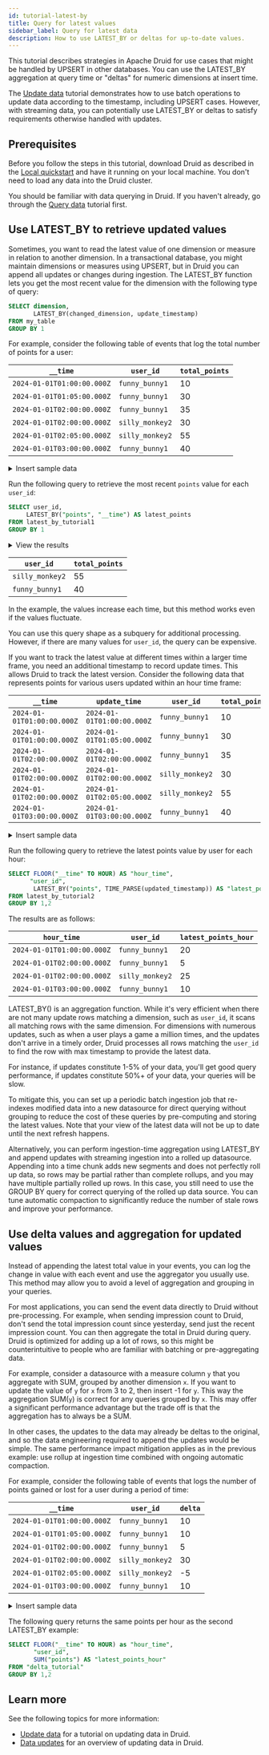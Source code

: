 ```yaml
---
id: tutorial-latest-by
title: Query for latest values
sidebar_label: Query for latest data
description: How to use LATEST_BY or deltas for up-to-date values.
---
```


<!--
  ~ Licensed to the Apache Software Foundation (ASF) under one
  ~ or more contributor license agreements.  See the NOTICE file
  ~ distributed with this work for additional information
  ~ regarding copyright ownership.  The ASF licenses this file
  ~ to you under the Apache License, Version 2.0 (the
  ~ "License"); you may not use this file except in compliance
  ~ with the License.  You may obtain a copy of the License at
  ~
  ~   http://www.apache.org/licenses/LICENSE-2.0
  ~
  ~ Unless required by applicable law or agreed to in writing,
  ~ software distributed under the License is distributed on an
  ~ "AS IS" BASIS, WITHOUT WARRANTIES OR CONDITIONS OF ANY
  ~ KIND, either express or implied.  See the License for the
  ~ specific language governing permissions and limitations
  ~ under the License.
  -->

This tutorial describes strategies in Apache Druid for use cases that might be handled by UPSERT in other databases. You can use the LATEST_BY aggregation at query time or "deltas" for numeric dimensions at insert time.

The [Update data](./tutorial-update-data.md) tutorial demonstrates how to use batch operations to update data according to the timestamp, including UPSERT cases. However, with streaming data, you can potentially use LATEST_BY or deltas to satisfy requirements otherwise handled with updates.

## Prerequisites

Before you follow the steps in this tutorial, download Druid as described in the [Local quickstart](index.md) and have it running on your local machine. You don't need to load any data into the Druid cluster.

You should be familiar with data querying in Druid. If you haven't already, go through the [Query data](../tutorials/tutorial-query.md) tutorial first.

## Use LATEST_BY to retrieve updated values

Sometimes, you want to read the latest value of one dimension or measure in relation to another dimension. In a transactional database, you might maintain dimensions or measures using UPSERT, but in Druid you can append all updates or changes during ingestion. The LATEST_BY function lets you get the most recent value for the dimension with the following type of query:

```sql
SELECT dimension,
       LATEST_BY(changed_dimension, update_timestamp)
FROM my_table
GROUP BY 1
```

For example, consider the following table of events that log the total number of points for a user:

| `__time` |  `user_id`| `total_points`|
| --- | --- | --- |
| `2024-01-01T01:00:00.000Z`|`funny_bunny1`| 10 |
| `2024-01-01T01:05:00.000Z`|`funny_bunny1`| 30 |
| `2024-01-01T02:00:00.000Z`|`funny_bunny1`| 35 |
| `2024-01-01T02:00:00.000Z`|`silly_monkey2`| 30 |
| `2024-01-01T02:05:00.000Z`|`silly_monkey2`| 55 |
| `2024-01-01T03:00:00.000Z`|`funny_bunny1`| 40 |

<details>
<summary>Insert sample data</summary>

In the Druid web console, navigate to the **Query** view and run the following query to insert sample data:

```sql
REPLACE INTO "latest_by_tutorial1" OVERWRITE ALL
WITH "ext" AS (
  SELECT *
  FROM TABLE(
    EXTERN(
     '{"type":"inline","data":"{\"timestamp\":\"2024-01-01T01:00:00Z\",\"user_id\":\"funny_bunny1\", \"points\":10}\n{\"timestamp\":\"2024-01-01T01:05:00Z\",\"user_id\":\"funny_bunny1\", \"points\":30}\n{\"timestamp\": \"2024-01-01T02:00:00Z\",\"user_id\":\"funny_bunny1\", \"points\":35}\n{\"timestamp\":\"2024-01-01T02:00:00Z\",\"user_id\":\"silly_monkey2\", \"points\":30}\n{\"timestamp\":\"2024-01-01T02:05:00Z\",\"user_id\":\"silly_monkey2\", \"points\":55}\n{\"timestamp\":\"2024-01-01T03:00:00Z\",\"user_id\":\"funny_bunny1\", \"points\":40}"}',
     '{"type":"json"}'
    )
  ) EXTEND ("timestamp" VARCHAR, "user_id" VARCHAR, "points" BIGINT)
)
SELECT
  TIME_PARSE("timestamp") AS "__time",
  "user_id",
  "points"
FROM "ext"
PARTITIONED BY DAY
```
</details>

Run the following query to retrieve the most recent `points` value for each `user_id`:

```sql
SELECT user_id,
     LATEST_BY("points", "__time") AS latest_points
FROM latest_by_tutorial1
GROUP BY 1
```

<details>
<summary> View the results</summary>
|`user_id`|`total_points`|
| --- | --- |
|`silly_monkey2`| 55 |
|`funny_bunny1`| 40 |
</details>

|  `user_id`| `total_points`|
| --- | --- |
|`silly_monkey2`| 55 |
|`funny_bunny1`| 40 |

In the example, the values increase each time, but this method works even if the values fluctuate.

You can use this query shape as a subquery for additional processing. However, if there are many values for `user_id`, the query can be expensive.

If you want to track the latest value at different times within a larger time frame, you need an additional timestamp to record update times. This allows Druid to track the latest version. Consider the following data that represents points for various users updated within an hour time frame:

| `__time` | `update_time` | `user_id`| `total_points`|
| --- | --- | --- | --- |
| `2024-01-01T01:00:00.000Z`| `2024-01-01T01:00:00.000Z`|`funny_bunny1`| 10 |
|`2024-01-01T01:00:00.000Z`| `2024-01-01T01:05:00.000Z`|`funny_bunny1`| 30 |
|`2024-01-01T02:00:00.000Z`| `2024-01-01T02:00:00.000Z`|`funny_bunny1`| 35 |
|`2024-01-01T02:00:00.000Z`|`2024-01-01T02:00:00.000Z`|`silly_monkey2`| 30 |
|`2024-01-01T02:00:00.000Z`| `2024-01-01T02:05:00.000Z`|`silly_monkey2`| 55 |
|`2024-01-01T03:00:00.000Z`| `2024-01-01T03:00:00.000Z`|`funny_bunny1`| 40 |

<details>
<summary>Insert sample data</summary>

Open a new tab the **Query** view and run the following query to insert sample data:

```sql
REPLACE INTO "latest_by_tutorial2" OVERWRITE ALL
WITH "ext" AS (
  SELECT *
  FROM TABLE(
    EXTERN(
     '{"type":"inline","data":"{\"timestamp\":\"2024-01-01T01:00:00Z\",\"updated_timestamp\":\"2024-01-01T01:00:00Z\",\"user_id\":\"funny_bunny1\", \"points\":10}\n{\"timestamp\":\"2024-01-01T01:05:00Z\",\"updated_timestamp\":\"2024-01-01T01:05:00Z\",\"user_id\":\"funny_bunny1\", \"points\":30}\n{\"timestamp\": \"2024-01-01T02:00:00Z\",\"updated_timestamp\":\"2024-01-01T02:00:00Z\",\"user_id\":\"funny_bunny1\", \"points\":35}\n{\"timestamp\":\"2024-01-01T02:00:00Z\",\"updated_timestamp\":\"2024-01-01T02:00:00Z\",\"user_id\":\"silly_monkey2\", \"points\":30}\n{\"timestamp\":\"2024-01-01T02:00:00Z\",\"updated_timestamp\":\"2024-01-01T02:05:00Z\",\"user_id\":\"silly_monkey2\", \"points\":55}\n{\"timestamp\":\"2024-01-01T03:00:00Z\",\"updated_timestamp\":\"2024-01-01T03:00:00Z\",\"user_id\":\"funny_bunny1\", \"points\":40}"}',
     '{"type":"json"}'
    )
  ) EXTEND ("timestamp" VARCHAR, "updated_timestamp" VARCHAR, "user_id" VARCHAR, "points" BIGINT)
)
SELECT
  TIME_PARSE("timestamp") AS "__time",
  "updated_timestamp",
  "user_id",
  "points"
FROM "ext"
PARTITIONED BY DAY
```
</details>


Run the following query to retrieve the latest points value by user for each hour:

```sql
SELECT FLOOR("__time" TO HOUR) AS "hour_time",
      "user_id",
       LATEST_BY("points", TIME_PARSE(updated_timestamp)) AS "latest_points_hour"
FROM latest_by_tutorial2
GROUP BY 1,2
```

The results are as follows:

| `hour_time` | `user_id` | `latest_points_hour`|
|---|---|---|
|`2024-01-01T01:00:00.000Z`|`funny_bunny1`|20|
|`2024-01-01T02:00:00.000Z`|`funny_bunny1`|5|
|`2024-01-01T02:00:00.000Z`|`silly_monkey2`|25|
|`2024-01-01T03:00:00.000Z`|`funny_bunny1`|10|

LATEST_BY() is an aggregation function. While it's very efficient when there are not many update rows matching a dimension, such as `user_id`, it scans all matching rows with the same dimension. For dimensions with numerous updates, such as when a user plays a game a million times, and the updates don't arrive in a timely order, Druid processes all rows matching the `user_id` to find the row with max timestamp to provide the latest data. 

For instance, if updates constitute 1-5% of your data, you'll get good query performance, if updates constitute 50%+ of your data, your queries will be slow.

To mitigate this, you can set up a periodic batch ingestion job that re-indexes modified data into a new datasource for direct querying without grouping to reduce the cost of these queries by pre-computing and storing the latest values. Note that your view of the latest data will not be up to date until the next refresh happens.
 
Alternatively, you can perform ingestion-time aggregation using LATEST_BY and append updates with streaming ingestion into a rolled up datasource. Appending into a time chunk adds new segments and does not perfectly roll up data, so rows may be partial rather than complete rollups, and you may have multiple partially rolled up rows. In this case, you still need to use the GROUP BY query for correct querying of the rolled up data source. You can tune automatic compaction to significantly reduce the number of stale rows and improve your performance.

## Use delta values and aggregation for updated values

Instead of appending the latest total value in your events, you can log the change in value with each event and use the aggregator you usually use. This method may allow you to avoid a level of aggregation and grouping in your queries.

For most applications, you can send the event data directly to Druid without pre-processing. For example, when sending impression count to Druid, don't send the total impression count since yesterday, send just the recent impression count. You can then aggregate the total in Druid during query. Druid is optimized for adding up a lot of rows, so this might be counterintuitive to people who are familiar with batching or pre-aggregating data.

For example, consider a datasource with a measure column `y` that you aggregate with SUM, grouped by another dimension `x`. If you want to update the value of `y` for `x` from 3 to 2, then insert -1 for `y`. This way the aggregation SUM(`y`) is correct for any queries grouped by `x`. This may offer a significant performance advantage but the trade off is that the aggregation has to always be a SUM.

In other cases, the updates to the data may already be deltas to the original, and so the data engineering required to append the updates would be simple. The same performance impact mitigation applies as in the previous example: use rollup at ingestion time combined with ongoing automatic compaction.

For example, consider the following table of events that logs the number of points gained or lost for a user during a period of time:

| `__time` |  `user_id`| `delta`|
| --- | --- | --- |
| `2024-01-01T01:00:00.000Z`|`funny_bunny1`| 10 |
| `2024-01-01T01:05:00.000Z`|`funny_bunny1`| 10 |
| `2024-01-01T02:00:00.000Z`|`funny_bunny1`| 5 |
| `2024-01-01T02:00:00.000Z`|`silly_monkey2`| 30 |
| `2024-01-01T02:05:00.000Z`|`silly_monkey2`| -5 |
| `2024-01-01T03:00:00.000Z`|`funny_bunny1`| 10 |

<details>
<summary>Insert sample data</summary>

Open a new tab in the **Query** view and run the following query to insert sample data:

```sql
REPLACE INTO "delta_tutorial" OVERWRITE ALL
WITH "ext" AS (
  SELECT *
  FROM TABLE(
    EXTERN(
     '{"type":"inline","data":"{\"timestamp\":\"2024-01-01T01:00:00Z\",\"user_id\":\"funny_bunny1\", \"points\":10}\n{\"timestamp\":\"2024-01-01T01:05:00Z\",\"user_id\":\"funny_bunny1\", \"points\":10}\n{\"timestamp\": \"2024-01-01T02:00:00Z\",\"user_id\":\"funny_bunny1\", \"points\":5}\n{\"timestamp\":\"2024-01-01T02:00:00Z\",\"user_id\":\"silly_monkey2\", \"points\":30}\n{\"timestamp\":\"2024-01-01T02:05:00Z\",\"user_id\":\"silly_monkey2\", \"points\":-5}\n{\"timestamp\":\"2024-01-01T03:00:00Z\",\"user_id\":\"funny_bunny1\", \"points\":10}"}',
     '{"type":"json"}'
    )
  ) EXTEND ("timestamp" VARCHAR, "user_id" VARCHAR, "points" BIGINT)
)
SELECT
  TIME_PARSE("timestamp") AS "__time",
  "user_id",
  "points"
FROM "ext"
PARTITIONED BY DAY
```

</details>

The following query returns the same points per hour as the second LATEST_BY example:

```sql
SELECT FLOOR("__time" TO HOUR) as "hour_time",
       "user_id",
       SUM("points") AS "latest_points_hour"
FROM "delta_tutorial"
GROUP BY 1,2
```

## Learn more

See the following topics for more information:

* [Update data](./tutorial-update-data.md) for a tutorial on updating data in Druid.
* [Data updates](../data-management/update.md) for an overview of updating data in Druid.